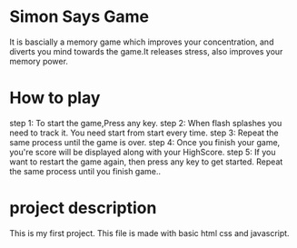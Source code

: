 # Simon Says Game 
It is bascially a memory game which improves your concentration, and diverts you mind towards the game.It releases stress, also improves your memory power.

# How to play
step 1: To start the game,Press any key.
step 2: When flash splashes you need to track it. You need start from start every time.
step 3: Repeat the same process until the game is over.
step 4: Once you finish your game, you're score will be displayed along with your HighScore.
step 5: If you want to restart the game again, then press any key to get started.
 Repeat the same process until you finish game..


# project description
This is my first project.
This file is made with basic html css and javascript. 